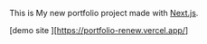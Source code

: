This is My new portfolio project made with [Next.js](https://nextjs.org/).

[demo site ][https://portfolio-renew.vercel.app/]
